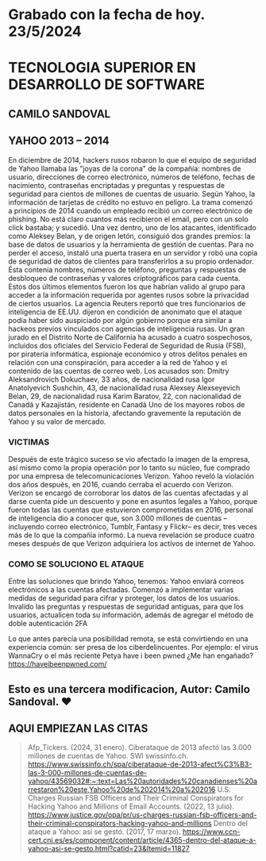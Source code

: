 # Grabado con la fecha de hoy. 23/5/2024

# TECNOLOGIA SUPERIOR EN DESARROLLO DE SOFTWARE
## CAMILO SANDOVAL
## YAHOO 2013 – 2014
En diciembre de 2014, hackers rusos robaron lo que el equipo de seguridad de Yahoo llamaba las "joyas de la corona" de la compañía: nombres de usuario, direcciones de correo electrónico, números de teléfono, fechas de nacimiento, contraseñas encriptadas y preguntas y respuestas de seguridad para cientos de millones de cuentas de usuario. Según Yahoo, la información de tarjetas de crédito no estuvo en peligro.
La trama comenzó a principios de 2014 cuando un empleado recibió un correo electrónico de phishing. No está claro cuantos más recibieron el email, pero con un solo click bastaba; y sucedió. Una vez dentro, uno de los atacantes, identificado como Aleksey Belan, y de origen letón, consiguió dos grandes premios: la base de datos de usuarios y la herramienta de gestión de cuentas. Para no perder el acceso, instaló una puerta trasera en un servidor y robó una copia de seguridad de datos de clientes para transferirlos a su propio ordenador. Ésta contenía nombres, números de teléfono, preguntas y respuestas de desbloqueo de contraseñas y valores criptográficos para cada cuenta. Estos dos últimos elementos fueron los que habrían valido al grupo para acceder a la información requerida por agentes rusos sobre la privacidad de ciertos usuarios.
La agencia Reuters reportó que tres funcionarios de inteligencia de EE.UU. dijeron en condición de anonimato que el ataque podía haber sido auspiciado por algún gobierno porque era similar a hackeos previos vinculados con agencias de inteligencia rusas.
Un gran jurado en el Distrito Norte de California ha acusado a cuatro sospechosos, incluidos dos oficiales del Servicio Federal de Seguridad de Rusia (FSB), por piratería informática, espionaje económico y otros delitos penales en relación con una conspiración, para acceder a la red de Yahoo y el contenido de las cuentas de correo web. Los acusados son:
    Dmitry Aleksandrovich Dokuchaev, 33 años, de nacionalidad rusa
    Igor Anatolyevich Sushchin, 43, de nacionalidad rusa
    Alexsey Alexseyevich Belan, 29, de nacionalidad rusa
    Karim Baratov, 22, con nacionalidad de Canadá y Kazajistán, residente en Canadá
Uno de los mayores robos de datos personales en la historia, afectando gravemente la reputación de Yahoo y su valor de mercado.
### VICTIMAS
Después de este trágico suceso se vio afectado la imagen de la empresa, así mismo como la propia operación por lo tanto su núcleo, fue comprado por una empresa de telecomunicaciones Verizon. Yahoo reveló la violación dos años después, en 2016, cuando cerraba el acuerdo con Verizon. Verizon se encargó de corroborar los datos de las cuentas afectadas y al darse cuenta pide un descuento y pone en asuntos legales a Yahoo, porque fueron todas las cuentas que estuvieron comprometidas en 2016, personal de inteligencia dio a conocer que, son 3.000 millones de cuentas –incluyendo correo electrónico, Tumblr, Fantasy y Flickr– es decir, tres veces más de lo que la compañía informó.
La nueva revelación se produce cuatro meses después de que Verizon adquiriera los activos de internet de Yahoo.
### COMO SE SOLUCIONO EL ATAQUE
Entre las soluciones que brindo Yahoo, tenemos:
Yahoo enviará correos electrónicos a las cuentas afectadas.
Comenzó a implementar varias medidas de seguridad para cifrar y proteger, los datos de los usuarios.
Invalido las preguntas y respuestas de seguridad antiguas, para que los usuarios, actualicen toda su información, además de agregar el método de doble autenticación 2FA

Lo que antes parecía una posibilidad remota, se está convirtiendo en una experiencia común: ser presa de los ciberdelincuentes. Por ejemplo: el virus WannaCry o el más reciente Petya
have i been pwned
¿Me han engañado?
https://haveibeenpwned.com/

## Esto es una tercera modificacion, Autor: Camilo Sandoval. ♥

## AQUI EMPIEZAN LAS CITAS
> Afp_Tickers. (2024, 31 enero). Ciberataque de 2013 afectó las 3.000 millones de cuentas de Yahoo. SWI swissinfo.ch. https://www.swissinfo.ch/spa/ciberataque-de-2013-afect%C3%B3-las-3-000-millones-de-cuentas-de-yahoo/43569032#:~:text=Las%20autoridades%20canadienses%20arrestaron%20este,Yahoo%20de%202014%20a%202016
> U.S. Charges Russian FSB Officers and Their Criminal Conspirators for Hacking Yahoo and Millions of Email Accounts. (2022, 13 julio). https://www.justice.gov/opa/pr/us-charges-russian-fsb-officers-and-their-criminal-conspirators-hacking-yahoo-and-millions
> Dentro del ataque a Yahoo: así se gestó. (2017, 17 marzo). https://www.ccn-cert.cni.es/es/component/content/article/4365-dentro-del-ataque-a-yahoo-asi-se-gesto.html?catid=23&Itemid=11827
